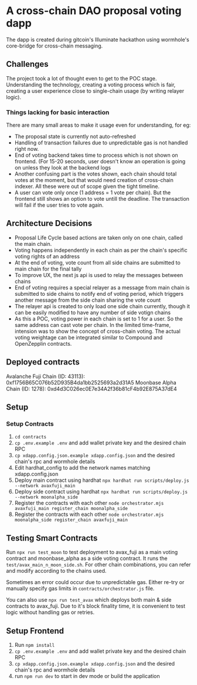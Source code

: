 # A cross-chain DAO proposal voting dapp

The dapp is created during gitcoin's Illuminate hackathon using wormhole's core-bridge for cross-chain messaging.

## Challenges
The project took a lot of thought even to get to the POC stage. Understanding the technology, creating a voting process which is fair, creating a user experience close to single-chain usage (by writing relayer logic).

### Things lacking for basic interaction
There are many small areas to make it usage even for understanding, for eg:
 - The proposal state is currently not auto-refreshed
 - Handling of transaction failures due to unpredictable gas is not handled right now.
 - End of voting backend takes time to process which is not shown on frontend. (For 15-20 seconds, user doesn't know an operation is going on unless they look at the backend logs
 - Another confusing part is the votes shown, each chain should total votes at the moment, but that would need creation of cross-chain indexer. All these were out of scope given the tight timeline.
 - A user can vote only once (1 address = 1 vote per chain). But the frontend still shows an option to vote untill the deadline. The transaction will fail if the user tries to vote again.

## Architecture Decisions
- Proposal Life Cycle based actions are taken only on one chain, called the main chain.
- Voting happens independently in each chain as per the chain's specific voting rights of an address
- At the end of voting, vote count from all side chains are submitted to main chain for the final tally
- To improve UX, the next js api is used to relay the messages between chains
- End of voting requires a special relayer as a message from main chain is submitted to side chains to notify end of voting period, which triggers another message from the side chain sharing the vote count
- The relayer api is created to only load one side chain currently, though it can be easily modified to have any number of side votign chains
- As this a POC, voting power in each chain is set to 1 for a user. So the same address can cast vote per chain. In the limited time-frame, intension was to show the concept of cross-chain voting. The actual voting weightage can be integrated similar to Compound and OpenZepplin contracts.

## Deployed contracts
Avalanche Fuji Chain (ID: 43113): 0xf1756B65C076b52D935B4da1bb2525693a2d31A5
Moonbase Alpha Chain (ID: 1278): 0xd4d3C026ec0E7e34A2f36b81cF4b92E875A37dE4

## Setup

### Setup Contracts
1. `cd contracts`
2. `cp .env.example .env` and add wallet private key and the desired chain RPC
3. `cp xdapp.config.json.example xdapp.config.json` and the desired chain's rpc and wormhole details
4. Edit hardhat_config to add the network names matching xdapp.config.json 
5. Deploy main contract using hardhat `npx hardhat run scripts/deploy.js --network avaxfuji_main`
6. Deploy side contract using hardhat `npx hardhat run scripts/deploy.js --network moonalpha_side`
7. Register the contracts with each other `node orchestrator.mjs avaxfuji_main register_chain moonalpha_side`
8. Register the contracts with each other `node orchestrator.mjs moonalpha_side register_chain avaxfuji_main`

## Testing Smart Contracts
Run `npx run test_moon` to test deployment to avax_fuji as a main voting contract and moonbase_alpha as a side voting contract.
It runs the `test/avax_main_n_moon_side.sh`. For other chain combinations, you can refer and modify according to the chains used.

Sometimes an error could occur due to unpredictable gas. Either re-try or manually specify gas limits in `contracts/orchestrator.js` file.

You can also use `npx run test_avax` which deploys both main & side contracts to avax_fuji. Due to it's block finality time, it is convenient to test logic without handling gas or retries.

## Setup Frontend
1. Run `npm install`
2. `cp .env.example .env` and add wallet private key and the desired chain RPC
3. `cp xdapp.config.json.example xdapp.config.json` and the desired chain's rpc and wormhole details
4. run  `npm run dev` to start in dev mode or build the application

